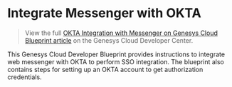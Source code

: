 # Integrate Messenger with OKTA

> View the full [OKTA Integration with Messenger on Genesys Cloud Blueprint article](https://developer.mypurecloud.com/blueprints/messenger-blueprint/) on the Genesys Cloud Developer Center.

This Genesys Cloud Developer Blueprint provides instructions to integrate web messenger with OKTA to perform SSO integration. The blueprint also contains steps for setting up an OKTA account to get authorization credentials.

